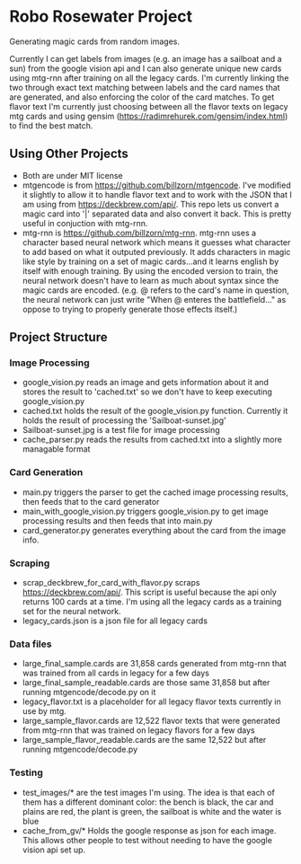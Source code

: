 # Robo Rosewater Project
Generating magic cards from random images.

Currently I can get labels from images (e.g. an image has a sailboat and a sun) from the google vision api and I can also generate unique new cards using mtg-rnn after training on all the legacy cards. I'm currently linking the two through exact text matching between labels and the card names that are generated, and also enforcing the color of the card matches. To get flavor text I'm currently just choosing between all the flavor texts on legacy mtg cards and using gensim (https://radimrehurek.com/gensim/index.html) to find the best match.

## Using Other Projects
- Both are under MIT license
- mtgencode is from https://github.com/billzorn/mtgencode. I've modified it slightly to allow it to handle flavor text and to work with the JSON that I am using from https://deckbrew.com/api/. This repo lets us convert a magic card into '|' separated data and also convert it back. This is pretty useful in conjuction with mtg-rnn.
- mtg-rnn is https://github.com/billzorn/mtg-rnn. mtg-rnn uses a character based neural network which means it guesses what character to add based on what it outputed previously. It adds characters in magic like style by training on a set of magic cards...and it learns english by itself with enough training. By using the encoded version to train, the neural network doesn't have to learn as much about syntax since the magic cards are encoded. (e.g. @ refers to the card's name in question, the neural network can just write "When @ enteres the battlefield..." as oppose to trying to properly generate those effects itself.)

## Project Structure
### Image Processing
- google_vision.py reads an image and gets information about it and stores the result to 'cached.txt' so we don't have to keep executing google_vision.py
- cached.txt holds the result of the google_vision.py function. Currently it holds the result of processing the 'Sailboat-sunset.jpg'
- Sailboat-sunset.jpg is a test file for image processing
- cache_parser.py reads the results from cached.txt into a slightly more managable format

### Card Generation
- main.py triggers the parser to get the cached image processing results, then feeds that to the card generator
- main_with_google_vision.py triggers google_vision.py to get image processing results and then feeds that into main.py
- card_generator.py generates everything about the card from the image info.

### Scraping
- scrap_deckbrew_for_card_with_flavor.py scraps https://deckbrew.com/api/. This script is useful because the api only returns 100 cards at a time. I'm using all the legacy cards as a training set for the neural network.
- legacy_cards.json is a json file for all legacy cards

### Data files
- large_final_sample.cards are 31,858 cards generated from mtg-rnn that was trained from all cards in legacy for a few days
- large_final_sample_readable.cards are those same 31,858 but after running mtgencode/decode.py on it
- legacy_flavor.txt is a placeholder for all legacy flavor texts currently in use by mtg.
- large_sample_flavor.cards are 12,522 flavor texts that were generated from mtg-rnn that was trained on legacy flavors for a few days
- large_sample_flavor_readable.cards are the same 12,522 but after running mtgencode/decode.py

### Testing
- test_images/* are the test images I'm using. The idea is that each of them has a different dominant color: the bench is black, the car and plains are red, the plant is green, the sailboat is white and the water is blue
- cache_from_gv/* Holds the google response as json for each image. This allows other people to test without needing to have the google vision api set up.
